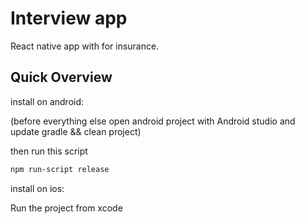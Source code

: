 # Interview app 

React native app with for insurance.


## Quick Overview

install on android:

(before everything else open android project with Android studio and update gradle && clean project)

then run this script

```sh
npm run-script release
```

install on ios:

Run the project from xcode